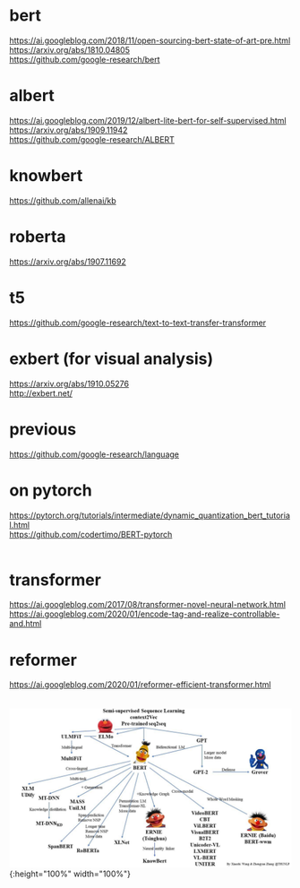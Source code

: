 # bert
https://ai.googleblog.com/2018/11/open-sourcing-bert-state-of-art-pre.html <br>
https://arxiv.org/abs/1810.04805 <br>
https://github.com/google-research/bert <br>
# albert
https://ai.googleblog.com/2019/12/albert-lite-bert-for-self-supervised.html <br>
https://arxiv.org/abs/1909.11942 <br>
https://github.com/google-research/ALBERT <br>
# knowbert
https://github.com/allenai/kb <br>
# roberta
https://arxiv.org/abs/1907.11692<br>
# t5
https://github.com/google-research/text-to-text-transfer-transformer<br>
# exbert (for visual analysis)
https://arxiv.org/abs/1910.05276 <br>
http://exbert.net/ <br>
# previous
https://github.com/google-research/language <br>
# on pytorch
https://pytorch.org/tutorials/intermediate/dynamic_quantization_bert_tutorial.html <br>
https://github.com/codertimo/BERT-pytorch<br><br>
# transformer
https://ai.googleblog.com/2017/08/transformer-novel-neural-network.html <br>
https://ai.googleblog.com/2020/01/encode-tag-and-realize-controllable-and.html <br>
# reformer
https://ai.googleblog.com/2020/01/reformer-efficient-transformer.html <br><br><br>
![bertology](/img/bertology.jpg){:height="100%" width="100%"}<br><br>
